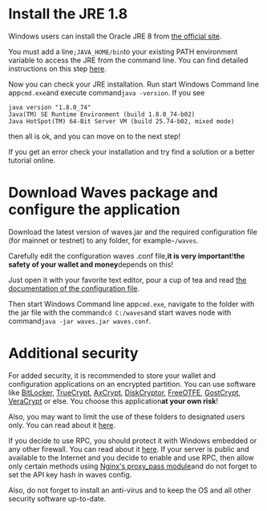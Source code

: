 # Install the JRE 1.8

Windows users can install the Oracle JRE 8 from [the official site](http://www.oracle.com/technetwork/java/javase/downloads/index-jsp-138363.html).

You must add a line`;JAVA_HOME/bin`to your existing PATH environment variable to access the JRE from the command line. You can find detailed instructions on this step [here](https://docs.oracle.com/javase/tutorial/essential/environment/paths.html).

Now you can check your JRE installation. Run start Windows Command line app`cmd.exe`and execute command`java -version`. If you see

```
java version "1.8.0_74"
Java(TM) SE Runtime Environment (build 1.8.0_74-b02)
Java HotSpot(TM) 64-Bit Server VM (build 25.74-b02, mixed mode)

```

then all is ok, and you can move on to the next step!

If you get an error check your installation and try find a solution or a better tutorial online.

# Download Waves package and configure the application

Download the latest version of waves.jar and the required configuration file \(for mainnet or testnet\) to any folder, for example`~/waves`.

Carefully edit the configuration waves .conf file,**it is very important**!**the safety of your wallet and money**depends on this!

Just open it with your favorite text editor, pour a cup of tea and read [the documentation of the configuration file](https://github.com/wavesplatform/Waves/wiki/Waves-Node-configuration-file).

Then start Windows Command line app`cmd.exe`, navigate to the folder with the jar file with the command`cd C:/waves`and start waves node with command`java -jar waves.jar waves.conf`.

# Additional security

For added security, it is recommended to store your wallet and configuration applications on an encrypted partition. You can use software like [BitLocker](https://technet.microsoft.com/en-us/library/cc731549%28v=ws.10%29.aspx), [TrueCrypt](http://truecrypt.sourceforge.net/), [AxCrypt](http://www.axcrypt.net/), [DiskCryptor](https://diskcryptor.net/), [FreeOTFE](https://sourceforge.net/projects/freeotfe.mirror/), [GostCrypt](https://www.gostcrypt.org/), [VeraCrypt](https://veracrypt.codeplex.com/) or else. You choose this application**at your own risk**!

Also, you may want to limit the use of these folders to designated users only. You can read about it [here](https://technet.microsoft.com/en-us/library/cc754344%28v=ws.11%29.aspx).

If you decide to use RPC, you should protect it with Windows embedded or any other firewall. You can read about it [here](http://www.howtogeek.com/112564/how-to-create-advanced-firewall-rules-in-the-windows-firewall/). If your server is public and available to the Internet and you decide to enable and use RPC, then allow only certain methods using [Nginx's proxy\_pass module](http://nginx.org/ru/docs/http/ngx_http_proxy_module.html)and do not forget to set the API key hash in waves config.

Also, do not forget to install an anti-virus and to keep the OS and all other security software up-to-date.

